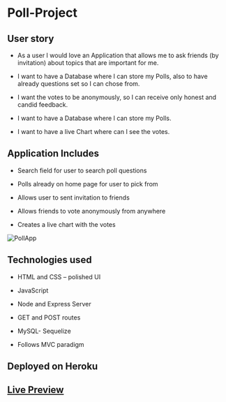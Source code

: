 # Poll-Project

## User story

-   As a user I would love an Application that allows me to ask friends (by invitation) about topics that are important for me.

-   I want to have a Database where I can store my Polls, also to have already questions set so I can chose from.

-   I want the votes to be anonymously, so I can receive only honest and candid feedback.

-   I want to have a Database where I can store my Polls.

-   I want to have a live Chart where can I see the votes.

## Application Includes

-   Search field for user to search poll questions

-   Polls already on home page for user to pick from

-   Allows user to sent invitation to friends

-   Allows friends to vote anonymously from anywhere

-   Creates a live chart with the votes

![PollApp](https://user-images.githubusercontent.com/48987979/81668240-4aacab00-943c-11ea-98ce-df9a09c712fd.JPG)

## Technologies used

-   HTML and CSS – polished UI

-   JavaScript

-   Node and Express Server

-   GET and POST routes

-   MySQL- Sequelize

-   Follows MVC paradigm

## Deployed on Heroku

## [Live Preview](http://stark-plateau-24544.herokuapp.com/new)
